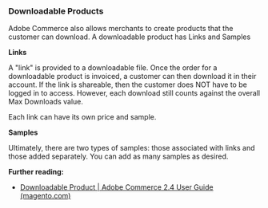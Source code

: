 ### Downloadable Products

Adobe Commerce also allows merchants to create products that the customer can download. A downloadable product has Links and Samples

**Links**

A "link" is provided to a downloadable file. Once the order for a downloadable product is invoiced, a customer can then download it in their account. If the link is shareable, then the customer does NOT have to be logged in to access. However, each download still counts against the overall Max Downloads value.

Each link can have its own price and sample.

**Samples**

Ultimately, there are two types of samples: those associated with links and those added separately. You can add as many samples as desired.

**Further reading:**
* [Downloadable Product | Adobe Commerce 2.4 User Guide (magento.com)](https://docs.magento.com/user-guide/catalog/product-create-downloadable.html)
